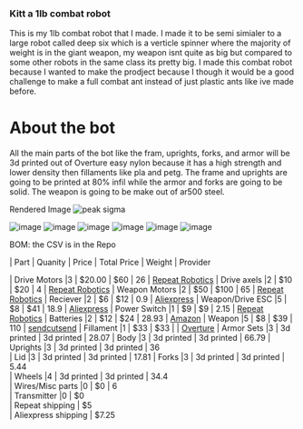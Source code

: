### Kitt a 1lb combat robot

This is my 1lb combat robot that I made. I made it to be semi simialer to a large robot called deep six which is a verticle spinner where the majority of weight is in the giant weapon, my weapon isnt quite as big but compared to some other robots in the same class its pretty big. I made this combat robot because I wanted to make the prodject because I though it would be a good challenge to make a full combat ant instead of just plastic ants like ive made before. 

# About the bot

All the main parts of the bot like the fram, uprights, forks, and armor will be 3d printed out of Overture easy nylon because it has a high strength and lower density then fillaments like pla and petg. The frame and uprights are going to be printed at 80% infil while the armor and forks are going to be solid. The weapon is going to be make out of ar500 steel.

Rendered Image
![peak sigma](https://github.com/user-attachments/assets/c81945c9-1e14-476c-8ea5-d1499585432b)

![image](https://github.com/user-attachments/assets/89164fe3-4478-473f-a094-5a5a17094dcb)
![image](https://github.com/user-attachments/assets/70ce7fb9-5e4a-4ce2-97b2-a48b64a1d5c9)
![image](https://github.com/user-attachments/assets/b2b0ffe5-a232-4a87-adf3-108fb07de64b)
![image](https://github.com/user-attachments/assets/ef58e6d0-bd43-4508-9f7a-6f9b3f9c84f1)
![image](https://github.com/user-attachments/assets/4b7cd63a-d4ca-40e1-bb9f-581f1f6cf47b)
![image](https://github.com/user-attachments/assets/ba5cb7c5-db19-4920-9a07-ad76ba232352)

BOM: the CSV is in the Repo

| Part             | Quanity  | Price       | Total Price | Weight  | Provider

| Drive Motors     |3	        | $20.00      | $60	        | 26	    | [Repeat Robotics](https://repeat-robotics.com/buy/repeat-tangent-drive-motors/?attribute_motor-size=1406)
| Drive axels	     |2	        | $10	        | $20      	  | 4	      | [Repeat Robotics](https://teammalice.com/index.php/product/repeat-robotics-axle-ant-2pcs/)
| Weapon Motors	   |2	        | $50	        | $100	      | 65	    | [Repeat Robotics](https://repeat-robotics.com/buy/2207-battle-ready-hubmotor/)
| Reciever	       |2	        | $6	        | $12      	  | 0.9	    | [Aliexpress](https://www.aliexpress.us/item/3256804714662317.html?spm=a2g0o.cart.0.0.6c8138damJGm9i&mp=1&pdp_npi=5%40dis%21USD%21USD%206.16%21USD%206.16%21%21USD%204.16%21%21%21%402101ef7017504365178903148e6532%2112000030953927637%21ct%21US%212956977473%21%211%210&gatewayAdapt=glo2usa)
| Weapon/Drive ESC |5	        | $8	        | $41      	  | 18.9	  | [Aliexpress](https://www.aliexpress.us/item/3256808227888337.html?spm=a2g0o.productlist.main.3.7d0ec2aeXYVqxC&algo_pvid=0d88b4f9-8e32-437a-8c93-cd09f2f562e2&algo_exp_id=0d88b4f9-8e32-437a-8c93-cd09f2f562e2-2&pdp_ext_f=%7B%22order%22%3A%2265%22%2C%22eval%22%3A%221%22%7D&pdp_npi=4%40dis%21USD%212.59%212.25%21%21%212.59%212.25%21%40210318e817504367036912152ee331%2112000044950103986%21sea%21US%212956977473%21XZ&curPageLogUid=W6uNzytQSYNw&utparam-url=scene%3Asearch%7Cquery_from%3A)
| Power Switch	   |1	        | $9	        | $9	        | 2.15	  | [Repeat Robotics](https://repeat-robotics.com/buy/fingertech-switch/)
| Batteries	       |2	        | $12	        | $24      	  | 28.93	  | [Amazon](https://www.amazon.com/GAONENG-300mAh-Battery-Connector-Racing/dp/B07MTDCTCD?crid=2Y2QUF9B35R2F&dib=eyJ2IjoiMSJ9.6tpldZs-8zpHnC4Rrnl0CALxnD0Qv92m-99ff3ZjK5DnS1EpRgdaOJ_I_x03F97WJfVRVzkCocz6eOp72GuGVPm2JSYK_oNkXd__299eDQGgYfWiFxPK0efoXq3dOX_zn_txu8yl-otxdh_frV4ZWTY1RAgk1hDaSVd20CjnzScJ-aVV0gn17XyFVH2AfOTIKHk4AudaKpKVpVcPwXgh6tdhBcD_frn5NeECKBKDTFNk-4UY-VchC5KIlXY1kmRPx3VQiYn7amo_Ak3Xb1bPgPdBYnclgUpJFQ4QT8X92SY.NtLReH9G4OD6rUVtnztq7g01orBZc9wyNRd7cmLl_OE&dib_tag=se&keywords=300%2B3s%2Bbattery%2B100c&qid=1747784999&sprefix=300%2B3s%2Bbattery%2B100c%2Caps%2C153&sr=8-6&th=1)
| Weapon	         |5	        | $8	        | $39      	  | 110	    | [sendcutsend](https://app.sendcutsend.com/)
| Fillament	       |1	        | $33	        | $33		      |         | [Overture](https://overture3d.com/products/nylon-3d-printing-filament)
| Armor Sets	     |3	        | 3d printed	| 3d printed	| 28.07	
| Body	           |3	        | 3d printed	| 3d printed	| 66.79	
| Uprights	       |3	        | 3d printed	| 3d printed	| 36	
| Lid	             |3	        | 3d printed	| 3d printed	| 17.81	
| Forks	           |3	        | 3d printed	| 3d printed	| 5.44	
| Wheels	         |4	        | 3d printed	| 3d printed	| 34.4	
| Wires/Misc parts |0	        | $0	                      | 6  	
| Transmitter	     |0	        | $0		
| Repeat shipping			        | $5		
| Aliexpress shipping			    | $7.25		
